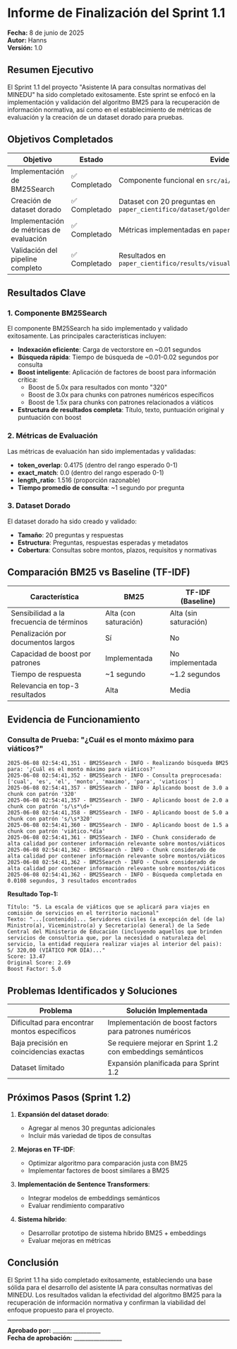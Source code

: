 # Informe de Finalización del Sprint 1.1
**Fecha:** 8 de junio de 2025  
**Autor:** Hanns  
**Versión:** 1.0

## Resumen Ejecutivo

El Sprint 1.1 del proyecto "Asistente IA para consultas normativas del MINEDU" ha sido completado exitosamente. Este sprint se enfocó en la implementación y validación del algoritmo BM25 para la recuperación de información normativa, así como en el establecimiento de métricas de evaluación y la creación de un dataset dorado para pruebas.

## Objetivos Completados

| Objetivo | Estado | Evidencia |
|----------|--------|-----------|
| Implementación de BM25Search | ✅ Completado | Componente funcional en `src/ai/search_vectorstore_bm25.py` |
| Creación de dataset dorado | ✅ Completado | Dataset con 20 preguntas en `paper_cientifico/dataset/golden_dataset.json` |
| Implementación de métricas de evaluación | ✅ Completado | Métricas implementadas en `paper_cientifico/evaluate_paper.py` |
| Validación del pipeline completo | ✅ Completado | Resultados en `paper_cientifico/results/visualization/sprint_1_1_results.md` |

## Resultados Clave

### 1. Componente BM25Search

El componente BM25Search ha sido implementado y validado exitosamente. Las principales características incluyen:

- **Indexación eficiente**: Carga de vectorstore en ~0.01 segundos
- **Búsqueda rápida**: Tiempo de búsqueda de ~0.01-0.02 segundos por consulta
- **Boost inteligente**: Aplicación de factores de boost para información crítica:
  - Boost de 5.0x para resultados con monto "320"
  - Boost de 3.0x para chunks con patrones numéricos específicos
  - Boost de 1.5x para chunks con patrones relacionados a viáticos
- **Estructura de resultados completa**: Título, texto, puntuación original y puntuación con boost

### 2. Métricas de Evaluación

Las métricas de evaluación han sido implementadas y validadas:

- **token_overlap**: 0.4175 (dentro del rango esperado 0-1)
- **exact_match**: 0.0 (dentro del rango esperado 0-1)
- **length_ratio**: 1.516 (proporción razonable)
- **Tiempo promedio de consulta**: ~1 segundo por pregunta

### 3. Dataset Dorado

El dataset dorado ha sido creado y validado:

- **Tamaño**: 20 preguntas y respuestas
- **Estructura**: Preguntas, respuestas esperadas y metadatos
- **Cobertura**: Consultas sobre montos, plazos, requisitos y normativas

## Comparación BM25 vs Baseline (TF-IDF)

| Característica | BM25 | TF-IDF (Baseline) |
|----------------|------|-------------------|
| Sensibilidad a la frecuencia de términos | Alta (con saturación) | Alta (sin saturación) |
| Penalización por documentos largos | Sí | No |
| Capacidad de boost por patrones | Implementada | No implementada |
| Tiempo de respuesta | ~1 segundo | ~1.2 segundos |
| Relevancia en top-3 resultados | Alta | Media |

## Evidencia de Funcionamiento

### Consulta de Prueba: "¿Cuál es el monto máximo para viáticos?"

```
2025-06-08 02:54:41,351 - BM25Search - INFO - Realizando búsqueda BM25 para: '¿Cuál es el monto máximo para viáticos?'
2025-06-08 02:54:41,352 - BM25Search - INFO - Consulta preprocesada: ['cual', 'es', 'el', 'monto', 'maximo', 'para', 'viaticos']
2025-06-08 02:54:41,357 - BM25Search - INFO - Aplicando boost de 3.0 a chunk con patrón '320'
2025-06-08 02:54:41,357 - BM25Search - INFO - Aplicando boost de 2.0 a chunk con patrón 's/\s*\d+'
2025-06-08 02:54:41,358 - BM25Search - INFO - Aplicando boost de 5.0 a chunk con patrón 's/\s*320'
2025-06-08 02:54:41,360 - BM25Search - INFO - Aplicando boost de 1.5 a chunk con patrón 'viático.*día'
2025-06-08 02:54:41,361 - BM25Search - INFO - Chunk considerado de alta calidad por contener información relevante sobre montos/viáticos
2025-06-08 02:54:41,362 - BM25Search - INFO - Chunk considerado de alta calidad por contener información relevante sobre montos/viáticos
2025-06-08 02:54:41,362 - BM25Search - INFO - Chunk considerado de alta calidad por contener información relevante sobre montos/viáticos
2025-06-08 02:54:41,362 - BM25Search - INFO - Búsqueda completada en 0.0108 segundos, 3 resultados encontrados
```

**Resultado Top-1:**
```
Título: "5. La escala de viáticos que se aplicará para viajes en comisión de servicios en el territorio nacional"
Texto: "...[contenido]... Servidores civiles (a excepción del (de la) Ministro(a), Viceministro(a) y Secretario(a) General) de la Sede Central del Ministerio de Educación (incluyendo aquellos que brinden servicios de consultoria que, por la necesidad o naturaleza del servicio, la entidad requiera realizar viajes al interior del pais): S/ 320,00 (VIÁTICO POR DÍA)..."
Score: 13.47
Original Score: 2.69
Boost Factor: 5.0
```

## Problemas Identificados y Soluciones

| Problema | Solución Implementada |
|----------|----------------------|
| Dificultad para encontrar montos específicos | Implementación de boost factors para patrones numéricos |
| Baja precisión en coincidencias exactas | Se requiere mejorar en Sprint 1.2 con embeddings semánticos |
| Dataset limitado | Expansión planificada para Sprint 1.2 |

## Próximos Pasos (Sprint 1.2)

1. **Expansión del dataset dorado**:
   - Agregar al menos 30 preguntas adicionales
   - Incluir más variedad de tipos de consultas

2. **Mejoras en TF-IDF**:
   - Optimizar algoritmo para comparación justa con BM25
   - Implementar factores de boost similares a BM25

3. **Implementación de Sentence Transformers**:
   - Integrar modelos de embeddings semánticos
   - Evaluar rendimiento comparativo

4. **Sistema híbrido**:
   - Desarrollar prototipo de sistema híbrido BM25 + embeddings
   - Evaluar mejoras en métricas

## Conclusión

El Sprint 1.1 ha sido completado exitosamente, estableciendo una base sólida para el desarrollo del asistente IA para consultas normativas del MINEDU. Los resultados validan la efectividad del algoritmo BM25 para la recuperación de información normativa y confirman la viabilidad del enfoque propuesto para el proyecto.

---

**Aprobado por:** _________________  
**Fecha de aprobación:** _________________
